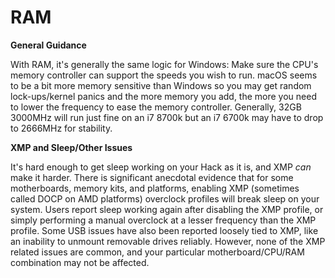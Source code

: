 # RAM

**General Guidance**

With RAM, it's generally the same logic for Windows: Make sure the CPU's memory controller can support the speeds you wish to run. macOS seems to be a bit more memory sensitive than Windows so you may get random lock-ups/kernel panics and the more memory you add, the more you need to lower the frequency to ease the memory controller. Generally, 32GB 3000MHz will run just fine on an i7 8700k but an i7 6700k may have to drop to 2666MHz for stability.

**XMP and Sleep/Other Issues**

It's hard enough to get sleep working on your Hack as it is, and XMP *can* make it harder. There is significant anecdotal evidence that for some motherboards, memory kits, and platforms, enabling XMP (sometimes called DOCP on AMD platforms) overclock profiles will break sleep on your system. Users report sleep working again after disabling the XMP profile, or simply performing a manual overclock at a lesser frequency than the XMP profile. Some USB issues have also been reported loosely tied to XMP, like an inability to unmount removable drives reliably. However, none of the XMP related issues are common, and your particular motherboard/CPU/RAM combination may not be affected.
